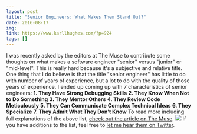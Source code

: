 ```yaml
---
layout: post
title: "Senior Engineers: What Makes Them Stand Out?"
date: 2016-08-17
img: 
link: https://www.karllhughes.com/?p=924
tags: []
---
```

I was recently asked by the editors at The Muse to contribute some thoughts on what makes a software engineer "senior" versus "junior" or "mid-level". This is really hard because it's a subjective and relative title. One thing that I do believe is that the title "senior engineer" has little to do with number of years of experience, but a lot to do with the quality of those years of experience. I ended up coming up with 7 characteristics of senior engineers: **1\. They Have Strong Debugging Skills** **2\. They Know When Not to Do Something** **3\. They Mentor Others** **4\. They Review Code Meticulously** **5\. They Can Communicate Complex Technical Ideas** **6\. They Specialize** **7\. They Admit What They Don’t Know** To read more including full explanations of the above list, [check out the article on The Muse](https://www.themuse.com/advice/7-traits-that-make-senior-engineers-stand-out-from-more-junior-team-members?ref=carousel-slide-0). ![](https://i.imgur.com/uElw8Ah.jpg) If you have additions to the list, feel free to [let me hear them on Twitter](http://www.twitter.com/karllhughes).
